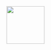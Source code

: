 <div id="header" align="center">
  <img src="https://cdn.discordapp.com/attachments/1128237250614923297/1130005293233864764/Error.gif" width="100"/>
</div>
